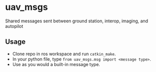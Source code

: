 # uav_msgs
Shared messages sent between ground station, interop, imaging, and autopilot

## Usage
* Clone repo in ros workspace and run `catkin_make`.
* In your python file, type `from uav_msgs.msg import <message type>`.
* Use as you would a built-in message type.
